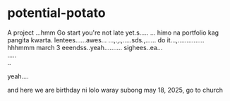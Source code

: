 # potential-potato
A project
...hmm
Go start you're not late yet.s.....
...
himo na portfolio kag pangita kwarta. lentees......awes...
...,.,.,.....sds.,......
do it...,...............
 hhhmmm march 3 eeendss..yeah..........
 sighees..ea...
 <br>.....
 <br>..

 yeah....

 and here we are birthday ni lolo waray subong may 18, 2025, go to church
<!-- I will start today freelancing and VA help meqq..

help me help me helpppp..

mashed potato
heyy

hello. s.
